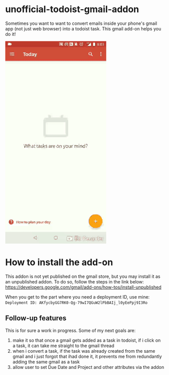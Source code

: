 # unofficial-todoist-gmail-addon
Sometimes you want to want to convert emails inside your phone's gmail app (not just web browser) into a todoist task. 
This gmail add-on helps you do it!

![](gmail-todoist-addon-demo.gif)

# How to install the add-on
This addon is not yet published on the gmail store, but you may install it as an unpublished addon. To do so, follow the steps in the link below:
https://developers.google.com/gmail/add-ons/how-tos/install-unpublished

When you get to the part where you need a deployment ID, use mine:
`Deployment ID: AKfycbyGG7RK0-Qg-79wI7QGuW2lPbBAIj_l0yEePpj9I3Ro`

## Follow-up features
This is for sure a work in progress. Some of my next goals are:
1) make it so that once a gmail gets added as a task in todoist, if i click on a task, it can take me straight to the gmail thread
2) when i convert a task, if the task was already created from the same gmail and i just forgot that ihad done it, it prevents me from redundantly adding the same gmail as a task
3) allow user to set Due Date and Project and other attributes via the addon
